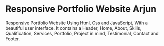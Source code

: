 # Responsive Portfolio Website Arjun
Responsive Portfolio Website Using Html, Css and JavaScript, With a beautiful user interface. It contains a Header, Home, About, Skills, Qualification, Services, Portfolio, Project in mind, Testimonial, Contact and Footer.



